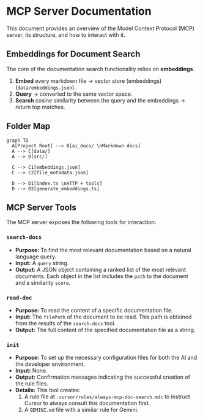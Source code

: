 # MCP Server Documentation

This document provides an overview of the Model Context Protocol (MCP) server, its structure, and how to interact with it.

## Embeddings for Document Search

The core of the documentation search functionality relies on **embeddings**.

1. **Embed** every markdown file → vector store (embeddings) (`data/embeddings.json`).
2. **Query** → converted to the same vector space.
3. **Search** cosine similarity between the query and the embeddings → return top matches.

## Folder Map

```mermaid
graph TD
  A[Project Root] --> B[ai_docs/ \nMarkdown docs]
  A --> C[data/]
  A --> D[src/]

  C --> C1[embeddings.json]
  C --> C2[file_metadata.json]

  D --> D1[index.ts \nHTTP + tools]
  D --> D2[generate_embeddings.ts]
```

## MCP Server Tools

The MCP server exposes the following tools for interaction:

### `search-docs`

- **Purpose:** To find the most relevant documentation based on a natural language query.
- **Input:** A `query` string.
- **Output:** A JSON object containing a ranked list of the most relevant documents. Each object in the list includes the `path` to the document and a similarity `score`.

### `read-doc`

- **Purpose:** To read the content of a specific documentation file.
- **Input:** The `filePath` of the document to be read. This path is obtained from the results of the `search-docs` tool.
- **Output:** The full content of the specified documentation file as a string.

### `init`

- **Purpose:** To set up the necessary configuration files for both the AI and the developer environment.
- **Input:** None.
- **Output:** Confirmation messages indicating the successful creation of the rule files.
- **Details:** This tool creates:
  1.  A rule file at `.cursor/rules/always-mcp-doc-search.mdc` to instruct Cursor to always consult this documentation first.
  2.  A `GEMINI.md` file with a similar rule for Gemini.
